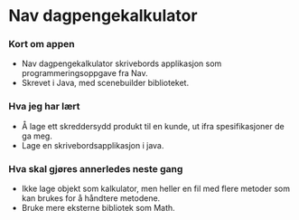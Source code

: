 # Nav dagpengekalkulator

### Kort om appen
- Nav dagpengekalkulator skrivebords applikasjon som programmeringsoppgave fra Nav.
- Skrevet i Java, med scenebuilder biblioteket.

### Hva jeg har lært
- Å lage ett skreddersydd produkt til en kunde, ut ifra spesifikasjoner de ga meg.
- Lage en skrivebordsapplikasjon i java.


### Hva skal gjøres annerledes neste gang
- Ikke lage objekt som kalkulator, men heller en fil med flere metoder som kan brukes for å håndtere metodene.
- Bruke mere eksterne bibliotek som Math.

